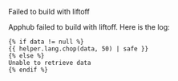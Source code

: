 Failed to build with liftoff

Apphub failed to build with liftoff. Here is the log:

```
{% if data != null %}
{{ helper.lang.chop(data, 50) | safe }}
{% else %}
Unable to retrieve data
{% endif %}
```
